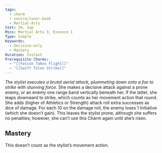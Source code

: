 ```yaml
---
tags:
  - charm
  - source/lunar-book
  - Martial-Arts
Cost: 2m, 1wp
Mins: Martial Arts 3, Essence 1
Type: Simple
Keywords:
  - Decisive-only
  - Mastery
Duration: Instant
Prerequisite Charms:
  - "[[Falcon Takes Flight]]"
  - "[[Swift Talon Strike]]"
---
```

*The stylist executes a brutal aerial attack, plummeting down onto a foe to strike with stunning force.*
She makes a decisive attack against a prone enemy, or an enemy one range band vertically beneath her. If the latter, she leaps downward to strike, which counts as her movement action that round. She adds (higher of Athletics or Strength) attack roll extra successes as dice of damage. For each 10 on the damage roll, the enemy loses 1 Initiative (which she doesn’t gain). This leaves the stylist prone, although she suffers no penalties; however, she can’t use this Charm again until she’s risen. 
## Mastery
This doesn’t count as the stylist’s movement action.